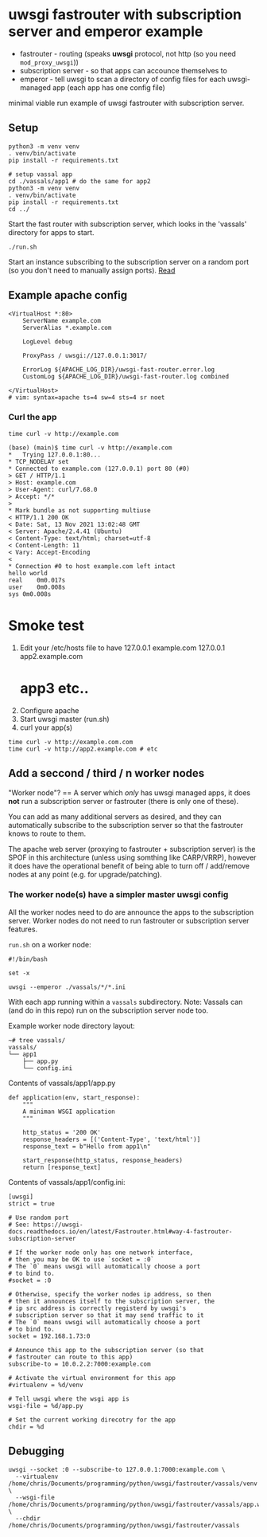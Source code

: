 # uwsgi fastrouter with subscription server and emperor example

- fastrouter - routing (speaks **uwsgi** protocol, not http (so you need `mod_proxy_uwsgi`))
- subscription server - so that apps can accounce themselves to 
- emperor - tell uwsgi to scan a directory of config files for each uwsgi-managed app (each app has one config file)

minimal viable run example of uwsgi fastrouter with
subscription server. 

## Setup 

```
python3 -m venv venv
. venv/bin/activate
pip install -r requirements.txt

# setup vassal app
cd ./vassals/app1 # do the same for app2
python3 -m venv venv
. venv/bin/activate
pip install -r requirements.txt
cd ../
```

Start the fast router with subscription server, which looks in the 'vassals' directory for
apps to start.
```
./run.sh
```

Start an instance subscribing to the subscription server
on a random port (so you don't need to manually assign ports). [Read](https://uwsgi-docs.readthedocs.io/en/latest/Fastrouter.html#way-4-fastrouter-subscription-server)


## Example apache config
```
<VirtualHost *:80>
	ServerName example.com
	ServerAlias *.example.com

	LogLevel debug

	ProxyPass / uwsgi://127.0.0.1:3017/

	ErrorLog ${APACHE_LOG_DIR}/uwsgi-fast-router.error.log
	CustomLog ${APACHE_LOG_DIR}/uwsgi-fast-router.log combined

</VirtualHost>
# vim: syntax=apache ts=4 sw=4 sts=4 sr noet
```

### Curl the app

```
time curl -v http://example.com

(base) (main)$ time curl -v http://example.com
*   Trying 127.0.0.1:80...
* TCP_NODELAY set
* Connected to example.com (127.0.0.1) port 80 (#0)
> GET / HTTP/1.1
> Host: example.com
> User-Agent: curl/7.68.0
> Accept: */*
> 
* Mark bundle as not supporting multiuse
< HTTP/1.1 200 OK
< Date: Sat, 13 Nov 2021 13:02:48 GMT
< Server: Apache/2.4.41 (Ubuntu)
< Content-Type: text/html; charset=utf-8
< Content-Length: 11
< Vary: Accept-Encoding
< 
* Connection #0 to host example.com left intact
hello world
real	0m0.017s
user	0m0.008s
sys	0m0.008s
```

# Smoke test

1. Edit your /etc/hosts file to have
   127.0.0.1 example.com
   127.0.0.1 app2.example.com
   # app3 etc..
2. Configure apache
3. Start uwsgi master (run.sh)
3. curl your app(s)

```
time curl -v http://example.com.com
time curl -v http://app2.example.com # etc
```

## Add a seccond / third / n worker nodes

"Worker node"? == A server which *only* has uwsgi managed 
apps, it does **not** run a subscription server or fastrouter (there is only one of these).

You can add as many additional servers as desired, and
they can automatically subscribe to the subscription server
so that the fastrouter knows to route to them.

The apache web server (proxying to fastrouter + subscription server) is the SPOF in this architecture (unless using somthing like CARP/VRRP), however it does have the operational benefit of being able to turn off / add/remove nodes at any point (e.g. for upgrade/patching).


### The worker node(s) have a simpler master uwsgi config

All the worker nodes need to do are announce the apps to
the subscription server. Worker nodes do not need to run fastrouter or subscription server features.

`run.sh` on a worker node:
```
#!/bin/bash

set -x

uwsgi --emperor ./vassals/*/*.ini
```

With each app running within a `vassals` subdirectory.
Note: Vassals can (and do in this repo) run on the subscription server node too.

Example worker node directory layout:
```
~# tree vassals/
vassals/
└── app1
    ├── app.py
    └── config.ini
```

Contents of vassals/app1/app.py
```
def application(env, start_response):
    """
    A miniman WSGI application
    """

    http_status = '200 OK'
    response_headers = [('Content-Type', 'text/html')]
    response_text = b"Hello from app1\n"

    start_response(http_status, response_headers)
    return [response_text]
```

Contents of vassals/app1/config.ini:
```
[uwsgi]
strict = true

# Use random port 
# See: https://uwsgi-docs.readthedocs.io/en/latest/Fastrouter.html#way-4-fastrouter-subscription-server 

# If the worker node only has one network interface,
# then you may be OK to use `socket = :0`
# The `0` means uwsgi will automatically choose a port
# to bind to.
#socket = :0

# Otherwise, specify the worker nodes ip address, so then
# then it announces itself to the subscription server, the
# ip src address is correctly registerd by uwsgi's
# subscription server so that it may send traffic to it
# The `0` means uwsgi will automatically choose a port
# to bind to.
socket = 192.168.1.73:0

# Announce this app to the subscription server (so that
# fastrouter can route to this app)
subscribe-to = 10.0.2.2:7000:example.com

# Activate the virtual environment for this app
#virtualenv = %d/venv

# Tell uwsgi where the wsgi app is
wsgi-file = %d/app.py

# Set the current working direcotry for the app
chdir = %d

```



## Debugging

```
uwsgi --socket :0 --subscribe-to 127.0.0.1:7000:example.com \
  --virtualenv /home/chris/Documents/programming/python/uwsgi/fastrouter/vassals/venv \
  --wsgi-file /home/chris/Documents/programming/python/uwsgi/fastrouter/vassals/app.wsgi \
  --chdir /home/chris/Documents/programming/python/uwsgi/fastrouter/vassals
```
